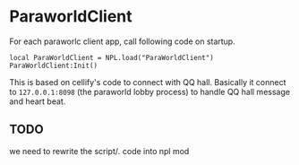 # ParaworldClient

For each paraworlc client app, call following code on startup. 
```
local ParaWorldClient = NPL.load("ParaWorldClient")
ParaWorldClient:Init()
```

This is based on cellify's code to connect with QQ hall.
Basically it connect to `127.0.0.1:8098` (the paraworld lobby process) to handle QQ hall message and heart beat. 

## TODO
we need to rewrite the script/*.* code into npl mod
